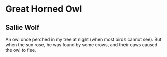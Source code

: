 # Great Horned Owl
## Sallie Wolf
An owl once perched in my tree
at night (when most birds cannot see).
But when the sun rose,
he was found by some crows,
and their caws caused the owl to flee.